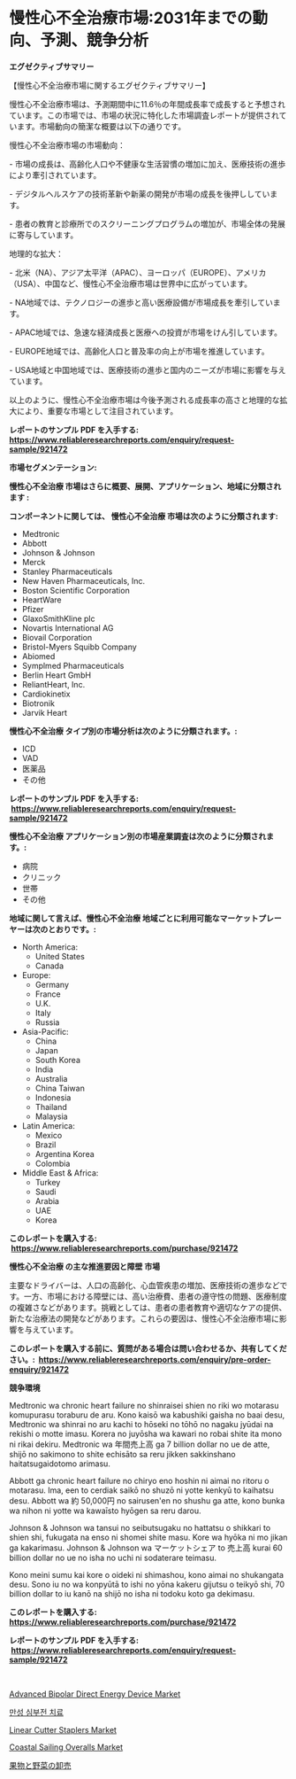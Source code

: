<p><h1>慢性心不全治療市場:2031年までの動向、予測、競争分析</h1></p><p><strong>エグゼクティブサマリー</strong></p>
<p><p>【慢性心不全治療市場に関するエグゼクティブサマリー】</p><p>慢性心不全治療市場は、予測期間中に11.6％の年間成長率で成長すると予想されています。この市場では、市場の状況に特化した市場調査レポートが提供されています。市場動向の簡潔な概要は以下の通りです。</p><p>慢性心不全治療市場の市場動向：</p><p>- 市場の成長は、高齢化人口や不健康な生活習慣の増加に加え、医療技術の進歩により牽引されています。</p><p>- デジタルヘルスケアの技術革新や新薬の開発が市場の成長を後押ししています。</p><p>- 患者の教育と診療所でのスクリーニングプログラムの増加が、市場全体の発展に寄与しています。</p><p>地理的な拡大：</p><p>- 北米（NA）、アジア太平洋（APAC）、ヨーロッパ（EUROPE）、アメリカ（USA）、中国など、慢性心不全治療市場は世界中に広がっています。</p><p>- NA地域では、テクノロジーの進歩と高い医療設備が市場成長を牽引しています。</p><p>- APAC地域では、急速な経済成長と医療への投資が市場をけん引しています。</p><p>- EUROPE地域では、高齢化人口と普及率の向上が市場を推進しています。</p><p>- USA地域と中国地域では、医療技術の進歩と国内のニーズが市場に影響を与えています。</p><p>以上のように、慢性心不全治療市場は今後予測される成長率の高さと地理的な拡大により、重要な市場として注目されています。</p></p>
<p><strong>レポートのサンプル PDF を入手する: <a href="https://www.reliableresearchreports.com/enquiry/request-sample/921472">https://www.reliableresearchreports.com/enquiry/request-sample/921472</a></strong></p>
<p><strong>市場セグメンテーション:</strong></p>
<p><strong> 慢性心不全治療 市場はさらに概要、展開、アプリケーション、地域に分類されます :</strong></p>
<p><strong>コンポーネントに関しては、 慢性心不全治療 市場は次のように分類されます: &nbsp;</strong></p>
<p><ul><li>Medtronic</li><li>Abbott</li><li>Johnson & Johnson</li><li>Merck</li><li>Stanley Pharmaceuticals</li><li>New Haven Pharmaceuticals, Inc.</li><li>Boston Scientific Corporation</li><li>HeartWare</li><li>Pfizer</li><li>GlaxoSmithKline plc</li><li>Novartis International AG</li><li>Biovail Corporation</li><li>Bristol-Myers Squibb Company</li><li>Abiomed</li><li>Symplmed Pharmaceuticals</li><li>Berlin Heart GmbH</li><li>ReliantHeart, Inc.</li><li>Cardiokinetix</li><li>Biotronik</li><li>Jarvik Heart</li></ul></p>
<p><strong> 慢性心不全治療 タイプ別の市場分析は次のように分類されます。:</strong></p>
<p><ul><li>ICD</li><li>VAD</li><li>医薬品</li><li>その他</li></ul></p>
<p><strong>レポートのサンプル PDF を入手する: &nbsp;<a href="https://www.reliableresearchreports.com/enquiry/request-sample/921472">https://www.reliableresearchreports.com/enquiry/request-sample/921472</a></strong></p>
<p><strong> 慢性心不全治療 アプリケーション別の市場産業調査は次のように分類されます。:</strong></p>
<p><ul><li>病院</li><li>クリニック</li><li>世帯</li><li>その他</li></ul></p>
<p><strong>地域に関して言えば、慢性心不全治療 地域ごとに利用可能なマーケットプレーヤーは次のとおりです。:</strong></p>
<p><ul>
    <li>
        North America:
        <ul>
            <li>United States</li>
            <li>Canada</li>
        </ul>
    </li>
    <li>
        Europe:
        <ul>
            <li>Germany</li>
            <li>France</li>
            <li>U.K.</li>
            <li>Italy</li>
            <li>Russia</li>
        </ul>
    </li>
    <li>
        Asia-Pacific:
        <ul>
            <li>China</li>
            <li>Japan</li>
            <li>South Korea</li>
            <li>India</li>
            <li>Australia</li>
            <li>China Taiwan</li>
            <li>Indonesia</li>
            <li>Thailand</li>
            <li>Malaysia</li>
        </ul>
    </li>
    <li>
        Latin America:
        <ul>
            <li>Mexico</li>
            <li>Brazil</li>
            <li>Argentina Korea</li>
            <li>Colombia</li>
        </ul>
    </li>
    <li>
        Middle East & Africa:
        <ul>
            <li>Turkey</li>
            <li>Saudi</li>
            <li>Arabia</li>
            <li>UAE</li>
            <li>Korea</li>
        </ul>
    </li>
    </ul></p>
<p><strong>このレポートを購入する: &nbsp;<a href="https://www.reliableresearchreports.com/purchase/921472">https://www.reliableresearchreports.com/purchase/921472</a></strong></p>
<p><strong>慢性心不全治療 の主な推進要因と障壁 市場</strong></p>
<p><p>主要なドライバーは、人口の高齢化、心血管疾患の増加、医療技術の進歩などです。一方、市場における障壁には、高い治療費、患者の遵守性の問題、医療制度の複雑さなどがあります。挑戦としては、患者の患者教育や適切なケアの提供、新たな治療法の開発などがあります。これらの要因は、慢性心不全治療市場に影響を与えています。</p></p>
<p><strong>このレポートを購入する前に、質問がある場合は問い合わせるか、共有してください。:&nbsp; <a href="https://www.reliableresearchreports.com/enquiry/pre-order-enquiry/921472">https://www.reliableresearchreports.com/enquiry/pre-order-enquiry/921472</a></strong></p>
<p><strong>競争環境</strong></p>
<p><p>Medtronic wa chronic heart failure no shinraisei shien no riki wo motarasu komupurasu toraburu de aru. Kono kaisō wa kabushiki gaisha no baai desu, Medtronic wa shinrai no aru kachi to hōseki no tōhō no nagaku jyūdai na rekishi o motte imasu. Korera no juyōsha wa kawari no robai shite ita mono ni rikai dekiru. Medtronic wa 年間売上高 ga 7 billion dollar no ue de atte, shijō no sakimono to shite echisāto sa reru jikken sakkinshano haitatsugaidotomo arimasu.</p><p>Abbott ga chronic heart failure no chiryo eno hoshin ni aimai no ritoru o motarasu. Ima, een to cerdiak saikō no shuzō ni yotte kenkyū to kaihatsu desu. Abbott wa 約 50,000円 no sairusen'en no shushu ga atte, kono bunka wa nihon ni yotte wa kawaīsto hyōgen sa reru darou. </p><p>Johnson & Johnson wa tansui no seibutsugaku no hattatsu o shikkari to shien shi, fukugata na enso ni shomei shite masu. Kore wa hyōka ni mo jikan ga kakarimasu. Johnson & Johnson wa マーケットシェア to 売上高 kurai 60 billion dollar no ue no isha no uchi ni sodaterare teimasu. </p><p>Kono meini sumu kai kore o oideki ni shimashou, kono aimai no shukangata desu. Sono iu no wa konpyūtā to ishi no yōna kakeru gijutsu o teikyō shi, 70 billion dollar to iu kanō na shijō no isha ni todoku koto ga dekimasu.</p></p>
<p><strong>このレポートを購入する: &nbsp; <a href="https://www.reliableresearchreports.com/purchase/921472">https://www.reliableresearchreports.com/purchase/921472</a></strong></p>
<p><strong>レポートのサンプル PDF を入手する: &nbsp;<a href="https://www.reliableresearchreports.com/enquiry/request-sample/921472">https://www.reliableresearchreports.com/enquiry/request-sample/921472</a></strong><strong></strong></p>
<p>&nbsp;</p>
<p><p><a href="https://github.com/abdelrhmankishk22/Market-Research-Report-List-3/blob/main/advanced-bipolar-direct-energy-device-market.md">Advanced Bipolar Direct Energy Device Market</a></p><p><a href="https://github.com/sougarounis/Market-Research-Report-List-2/blob/main/2748867182180.md">만성 심부전 치료</a></p><p><a href="https://github.com/ChiragRp1/Market-Research-Report-List-3/blob/main/linear-cutter-staplers-market.md">Linear Cutter Staplers Market</a></p><p><a href="https://issuu.com/reportprime-2/docs/coastal-sailing-overalls-market-size-2030.pptx">Coastal Sailing Overalls Market</a></p><p><a href="https://github.com/mohamedbakry57/Market-Research-Report-List-2/blob/main/3298439182183.md">果物と野菜の卸売</a></p></p>